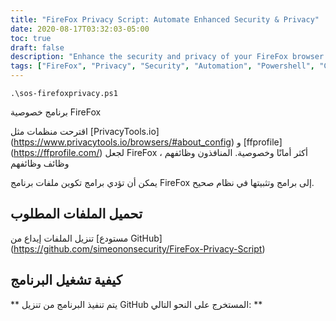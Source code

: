 ```yaml
---
title: "FireFox Privacy Script: Automate Enhanced Security & Privacy"
date: 2020-08-17T03:32:03-05:00
toc: true
draft: false
description: "Enhance the security and privacy of your FireFox browser with this automated script based on suggestions from PrivacyTools.io and ffprofile."
tags: ["FireFox", "Privacy", "Security", "Automation", "Powershell", "Configuration", "PrivacyTools.io", "ffprofile", "Windows", "Extensions", "Telemetry", "Cookies", "Trackers", "Blocking", "Enhancement", "Script", "GitHub", "Online Privacy", "Online Security", "Browser Privacy"]
---
```

```
.\sos-firefoxprivacy.ps1
```
 برنامج خصوصية FireFox  اقترحت منظمات مثل [PrivacyTools.io] (https://www.privacytools.io/browsers/#about_config) و [ffprofile] (https://ffprofile.com/) لجعل FireFox أكثر أمانًا وخصوصية. المنافذون وظائفهم ، وظائف وظائفهم  يمكن أن تؤدي برامج تكوين ملفات برنامج FireFox إلى برامج وتثبيتها في نظام صحيح.  ## تحميل الملفات المطلوب  تنزيل الملفات إيداع من [مستودع GitHub] (https://github.com/simeononsecurity/FireFox-Privacy-Script)  ## كيفية تشغيل البرنامج  ** يتم تنفيذ البرنامج من تنزيل GitHub المستخرج على النحو التالي: **